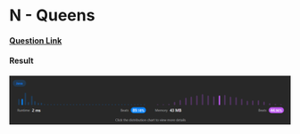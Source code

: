# N - Queens

#### [Question Link](https://leetcode.com/problems/n-queens/)

#### Result
![result](Result.png)